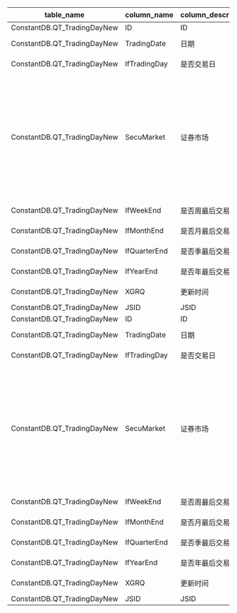 | table_name| column_name | column_description | 注释 | Annotation | 数据示例|
|---|---|---|---|---|---|
| ConstantDB.QT_TradingDayNew | ID| ID ||| 372438175343|
| ConstantDB.QT_TradingDayNew | TradingDate | 日期 ||| 2019-01-01 12:00:00.000 |
| ConstantDB.QT_TradingDayNew | IfTradingDay| 是否交易日 | 是否交易日（IfTradingDay）：该字段固定以下常量：1-是，2-否。 | Whether it is a trading day (IfTradingDay): This field is fixed with the following constants: 1-yes, 2-no. | 2 |
| ConstantDB.QT_TradingDayNew | SecuMarket| 证券市场 | 证券市场(SecuMarket)：与(CT_SystemConst)表中的DM字段关联，令LB = 201 AND DM IN (14,18,49,68,70,71,72,76,77,78,80,81,83,85,86,87,89,90,94,210,620)，得到证券市场的具体描述：14-上海黄金交易所，18-北京证券交易所，49-澳大利亚证券交易所，68-东京证券交易所，70-台湾证券交易所，71-柜台交易市场，72-香港联交所，76-美国证券交易所，77-美国纳斯达克证券交易所，78-纽约证券交易所，80-加拿大多伦多证券交易所，81-三板市场，83-上海证券交易所，85-伦敦证券交易所，86-法国巴黎证券交易所，87-德国法兰克福证券交易所，89-银行间债券市场，90-深圳证券交易所，94-瑞士证券交易所，210-印度国家证券交易所，620-胡志明市证券交易所。 | Securities Market (SecuMarket): Associated with the DM field in the (CT_SystemConst) table, let LB = 201 AND DM IN (14,18,49,68,70,71,72,76,77,78,80,81,83,85,86,87,89,90,94,210,620), obtaining the specific description of the securities market: 14-Shanghai Gold Exchange, 18-Beijing Stock Exchange, 49-Australia Stock Exchange, 68-Tokyo Stock Exchange, 70-Taiwan Stock Exchange, 71-OTC Market, 72-Hong Kong Stock Exchange, 76-American Stock Exchange, 77-NASDAQ Stock Exchange, 78-New York Stock Exchange, 80-Toronto Stock Exchange in Canada, 81-Third Board Market, 83-Shanghai Stock Exchange, 85-London Stock Exchange, 86-Paris Stock Exchange in France, 87-Frankfurt Stock Exchange in Germany, 89-Interbank Bond Market, 90-Shenzhen Stock Exchange, 94-Swiss Stock Exchange, 210-Indian National Stock Exchange, 620-Ho Chi Minh City Stock Exchange. | 83|
| ConstantDB.QT_TradingDayNew | IfWeekEnd | 是否周最后交易日 | 是否周最后交易日（IfWeekEnd）：该字段固定以下常量：1-是，2-否。| Whether it is the last trading day of the week (IfWeekEnd): This field is fixed with the following constants: 1-yes, 2-no. | 2 |
| ConstantDB.QT_TradingDayNew | IfMonthEnd| 是否月最后交易日 | 是否月最后交易日（IfMonthEnd）：该字段固定以下常量：1-是，2-否。 | Whether the last trading day of the month (IfMonthEnd): This field is fixed with the following constants: 1-Yes, 2-No. | 2 |
| ConstantDB.QT_TradingDayNew | IfQuarterEnd| 是否季最后交易日 | 是否季最后交易日（IfQuarterEnd）：该字段固定以下常量：1-是，2-否。 | Whether it is the last trading day of the quarter (IfQuarterEnd): This field is fixed with the following constants: 1-yes, 2-no. | 2 |
| ConstantDB.QT_TradingDayNew | IfYearEnd | 是否年最后交易日 | 是否年最后交易日（IfYearEnd）：该字段固定以下常量：1-是，2-否。| Whether it is the last trading day of the year (IfYearEnd): This field is fixed with the following constants: 1-yes, 2-no. | 2 |
| ConstantDB.QT_TradingDayNew | XGRQ| 更新时间 ||| 2011-10-20 03:57:22.583 |
| ConstantDB.QT_TradingDayNew | JSID| JSID ||| 372443069774|
| ConstantDB.QT_TradingDayNew | ID| ID ||| 372438175343|
| ConstantDB.QT_TradingDayNew | TradingDate | 日期 ||| 2019-01-01 12:00:00.000 |
| ConstantDB.QT_TradingDayNew | IfTradingDay| 是否交易日 | 是否交易日（IfTradingDay）：该字段固定以下常量：1-是，2-否。 | Whether it is a trading day (IfTradingDay): This field is fixed with the following constants: 1-yes, 2-no. | 2 |
| ConstantDB.QT_TradingDayNew | SecuMarket| 证券市场 | 证券市场(SecuMarket)：与(CT_SystemConst)表中的DM字段关联，令LB = 201 AND DM IN (14,18,49,68,70,71,72,76,77,78,80,81,83,85,86,87,89,90,94,210,620)，得到证券市场的具体描述：14-上海黄金交易所，18-北京证券交易所，49-澳大利亚证券交易所，68-东京证券交易所，70-台湾证券交易所，71-柜台交易市场，72-香港联交所，76-美国证券交易所，77-美国纳斯达克证券交易所，78-纽约证券交易所，80-加拿大多伦多证券交易所，81-三板市场，83-上海证券交易所，85-伦敦证券交易所，86-法国巴黎证券交易所，87-德国法兰克福证券交易所，89-银行间债券市场，90-深圳证券交易所，94-瑞士证券交易所，210-印度国家证券交易所，620-胡志明市证券交易所。 | Securities Market (SecuMarket): Associated with the DM field in the (CT_SystemConst) table, let LB = 201 AND DM IN (14,18,49,68,70,71,72,76,77,78,80,81,83,85,86,87,89,90,94,210,620), obtaining the specific description of the securities market: 14-Shanghai Gold Exchange, 18-Beijing Stock Exchange, 49-Australia Stock Exchange, 68-Tokyo Stock Exchange, 70-Taiwan Stock Exchange, 71-OTC Market, 72-Hong Kong Stock Exchange, 76-American Stock Exchange, 77-NASDAQ Stock Exchange, 78-New York Stock Exchange, 80-Toronto Stock Exchange in Canada, 81-Third Board Market, 83-Shanghai Stock Exchange, 85-London Stock Exchange, 86-Paris Stock Exchange in France, 87-Frankfurt Stock Exchange in Germany, 89-Interbank Bond Market, 90-Shenzhen Stock Exchange, 94-Swiss Stock Exchange, 210-Indian National Stock Exchange, 620-Ho Chi Minh City Stock Exchange. | 83|
| ConstantDB.QT_TradingDayNew | IfWeekEnd | 是否周最后交易日 | 是否周最后交易日（IfWeekEnd）：该字段固定以下常量：1-是，2-否。| Whether it is the last trading day of the week (IfWeekEnd): This field is fixed with the following constants: 1-yes, 2-no. | 2 |
| ConstantDB.QT_TradingDayNew | IfMonthEnd| 是否月最后交易日 | 是否月最后交易日（IfMonthEnd）：该字段固定以下常量：1-是，2-否。 | Whether the last trading day of the month (IfMonthEnd): This field is fixed with the following constants: 1-Yes, 2-No. | 2 |
| ConstantDB.QT_TradingDayNew | IfQuarterEnd| 是否季最后交易日 | 是否季最后交易日（IfQuarterEnd）：该字段固定以下常量：1-是，2-否。 | Whether it is the last trading day of the quarter (IfQuarterEnd): This field is fixed with the following constants: 1-yes, 2-no. | 2 |
| ConstantDB.QT_TradingDayNew | IfYearEnd | 是否年最后交易日 | 是否年最后交易日（IfYearEnd）：该字段固定以下常量：1-是，2-否。| Whether it is the last trading day of the year (IfYearEnd): This field is fixed with the following constants: 1-yes, 2-no. | 2 |
| ConstantDB.QT_TradingDayNew | XGRQ| 更新时间 ||| 2011-10-20 03:57:22.583 |
| ConstantDB.QT_TradingDayNew | JSID| JSID ||| 372443069774|